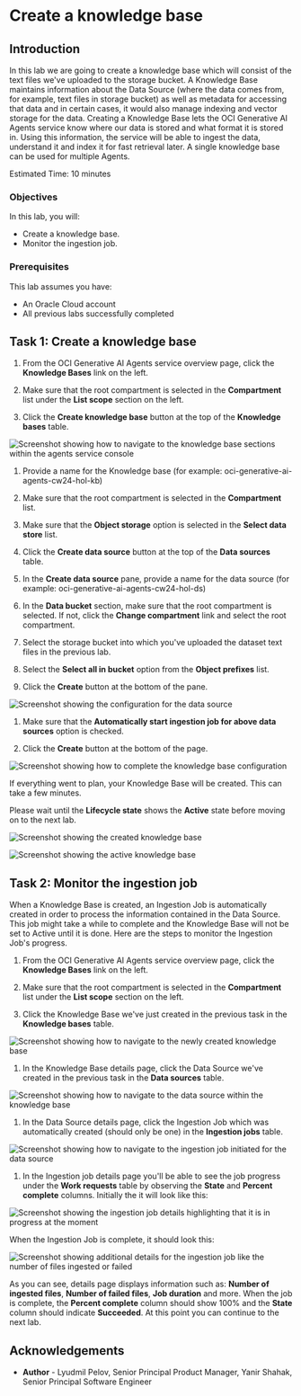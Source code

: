# Create a knowledge base

## Introduction

In this lab we are going to create a knowledge base which will consist of the text files we've uploaded to the storage bucket.
A Knowledge Base maintains information about the Data Source (where the data comes from, for example, text files in storage bucket) as well as metadata for accessing that data and in certain cases, it would also manage indexing and vector storage for the data.
Creating a Knowledge Base lets the OCI Generative AI Agents service know where our data is stored and what format it is stored in. Using this information, the service will be able to ingest the data, understand it and index it for fast retrieval later.
A single knowledge base can be used for multiple Agents.

Estimated Time: 10 minutes

### Objectives

In this lab, you will:

* Create a knowledge base.
* Monitor the ingestion job.

### Prerequisites

This lab assumes you have:

* An Oracle Cloud account
* All previous labs successfully completed

## Task 1: Create a knowledge base

1. From the OCI Generative AI Agents service overview page, click the **Knowledge Bases** link on the left.

1. Make sure that the root compartment is selected in the **Compartment** list under the **List scope** section on the left.

1. Click the **Create knowledge base** button at the top of the **Knowledge bases** table.

  ![Screenshot showing how to navigate to the knowledge base sections within the agents service console](./images/knowledge-base-navigation.png)

1. Provide a name for the Knowledge base (for example: oci-generative-ai-agents-cw24-hol-kb)

1. Make sure that the root compartment is selected in the **Compartment** list.

1. Make sure that the **Object storage** option is selected in the **Select data store** list.

1. Click the **Create data source** button at the top of the **Data sources** table.

1. In the **Create data source** pane, provide a name for the data source (for example: oci-generative-ai-agents-cw24-hol-ds)

1. In the **Data bucket** section, make sure that the root compartment is selected. If not, click the **Change compartment** link and select the root compartment.

1. Select the storage bucket into which you've uploaded the dataset text files in the previous lab.

1. Select the **Select all in bucket** option from the **Object prefixes** list.

1. Click the **Create** button at the bottom of the pane.

  ![Screenshot showing the configuration for the data source](./images/create-data-source.png)

1. Make sure that the **Automatically start ingestion job for above data sources** option is checked.

1. Click the **Create** button at the bottom of the page.

  ![Screenshot showing how to complete the knowledge base configuration](./images/create-knowledge-base.png)

If everything went to plan, your Knowledge Base will be created. This can take a few minutes.

Please wait until the **Lifecycle state** shows the **Active** state before moving on to the next lab.

  ![Screenshot showing the created knowledge base](./images/knowledge-base-created.png)

  ![Screenshot showing the active knowledge base](./images/knowledge-base-active.png)

## Task 2: Monitor the ingestion job

When a Knowledge Base is created, an Ingestion Job is automatically created in order to process the information contained in the Data Source.
This job might take a while to complete and the Knowledge Base will not be set to Active until it is done.
Here are the steps to monitor the Ingestion Job's progress.

1. From the OCI Generative AI Agents service overview page, click the **Knowledge Bases** link on the left.

1. Make sure that the root compartment is selected in the **Compartment** list under the **List scope** section on the left.

1. Click the Knowledge Base we've just created in the previous task in the **Knowledge bases** table.

  ![Screenshot showing how to navigate to the newly created knowledge base](./images/view-knowledge-base-navigation.png)

1. In the Knowledge Base details page, click the Data Source we've created in the previous task in the **Data sources** table.

  ![Screenshot showing how to navigate to the data source within the knowledge base](./images/data-source-navigation.png)

1. In the Data Source details page, click the Ingestion Job which was automatically created (should only be one) in the **Ingestion jobs** table.

  ![Screenshot showing how to navigate to the ingestion job initiated for the data source](./images/ingestion-job-navigation.png)

1. In the Ingestion job details page you'll be able to see the job progress under the **Work requests** table by observing the **State** and **Percent complete** columns. Initially the it will look like this:

  ![Screenshot showing the ingestion job details highlighting that it is in progress at the moment](./images/ingestion-job-details.png)

  When the Ingestion Job is complete, it should look this:

  ![Screenshot showing additional details for the ingestion job like the number of files ingested or failed](./images/ingestion-job-completed.png)

  As you can see, details page displays information such as: **Number of ingested files**, **Number of failed files**, **Job duration** and more. When the job is complete, the **Percent complete** column should show 100% and the **State** column should indicate **Succeeded**. At this point you can continue to the next lab.

## Acknowledgements

* **Author** - Lyudmil Pelov, Senior Principal Product Manager, Yanir Shahak, Senior Principal Software Engineer
